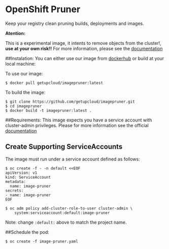 # OpenShift Pruner
Keep your registry clean pruning builds, deployments and images.

**Atention:**

This is a experimental image, it intents to remove objects from the cluster!, **use at your own risk!!**
For more information, please see the [documentation](https://docs.openshift.org/latest/admin_guide/pruning_resources.html)


##Instalation:
You can either use our image from [dockerhub](https://hub.docker.com/r/getupcloud/imagepruner) or build at your local machine:

To use our image:
 ```
 $ docker pull getupcloud/imagepruner:latest
 ```

To build the image:

  ```
  $ git clone https://github.com/getupcloud/imagepruner.git
  $ cd imagepruner
  $ docker build -t imagepruner:latest .
  ```

##Requirements:
This image expects you have a service account with cluster-admin privileges. Please for more information see the official [documentation](https://docs.openshift.org/latest/architecture/additional_concepts/authorization.html#roles)

## Create Supporting ServiceAccounts

The image must run under a service account defined as follows:

  ```
  $ oc create -f - -n default <<EOF
  apiVersion: v1
  kind: ServiceAccount
  metadata:
    name: image-pruner
  secrets:
  - name: image-pruner
  EOF

  $ oc adm policy add-cluster-role-to-user cluster-admin \
      system:serviceaccount:default:image-pruner
  ```

Note: change `:default:` above to match the project name.


##Schedule the pod:

  ```
  $ oc create -f image-pruner.yaml
  ```
